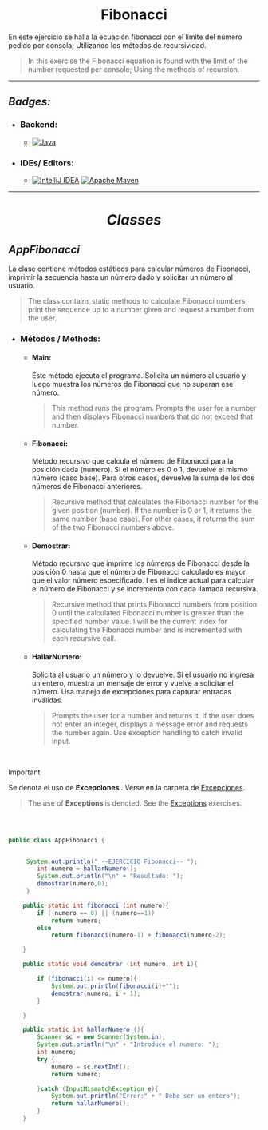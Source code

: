 <h1 align="center" > Fibonacci </h1>

En este ejercicio se halla la ecuación fibonacci con el límite del número pedido por consola; 
Utilizando los métodos de recursividad.
>In this exercise the Fibonacci equation is found with the
limit of the number requested per console; Using the methods of
recursion.

---

## _Badges:_


- <H3> Backend:</H3>

    - [![Java](https://img.shields.io/badge/java-%23ED8B00.svg?style=for-the-badge&logo=openjdk&logoColor=white) ](https://www.oracle.com/co/java/technologies/downloads/#java21)


- <H3>  IDEs/ Editors: </H3>

    - [![IntelliJ IDEA](https://img.shields.io/badge/IntelliJIDEA-000000.svg?style=for-the-badge&logo=intellij-idea&logoColor=white)](https://www.jetbrains.com/es-es/idea/) [![Apache Maven](https://img.shields.io/badge/Apache%20Maven-C71A36?style=for-the-badge&logo=Apache%20Maven&logoColor=white)](https://maven.apache.org/)

___


<H1 align="center"> 

_Classes_

</H1>

## _AppFibonacci_
La clase contiene métodos estáticos para calcular números de Fibonacci, imprimir la secuencia hasta un número 
dado y solicitar un número al usuario.
>The class contains static methods to calculate Fibonacci numbers, print the sequence up to a number
given and request a number from the user.

- <H3> Métodos / Methods: </H3>

    -  <H4> Main: </H4> 
        Este método ejecuta el programa. Solicita un número al usuario y luego muestra los números de Fibonacci que no superan ese número.

        > This method runs the program. Prompts the user for a number and then displays Fibonacci numbers that do not exceed that number.

    -  <H4> Fibonacci: </H4> 
         Método recursivo que calcula el número de Fibonacci para la posición dada (numero). Si el número es 0 o 1, devuelve el mismo número (caso base). Para otros casos, devuelve la suma de los dos números de Fibonacci anteriores.

        > Recursive method that calculates the Fibonacci number for the given position (number). If the number is 0 or 1, it returns the same number (base case). For other cases, it returns the sum of the two Fibonacci numbers above.

    -  <H4> Demostrar: </H4> 
          Método recursivo que imprime los números de Fibonacci desde la posición 0 hasta que el número de 
          Fibonacci calculado es mayor que el valor número especificado. I es el índice actual para calcular el 
          número de Fibonacci y se incrementa con cada llamada recursiva.
        
        > Recursive method that prints Fibonacci numbers from position 0 until the calculated Fibonacci number 
              is greater than the specified number value. I will be the current index for calculating the Fibonacci 
            number and is incremented with each recursive call.

    - <H4> HallarNumero: </H4>
        Solicita al usuario un número y lo devuelve. Si el usuario no ingresa un entero, muestra un mensaje 
        de error y vuelve a solicitar el número. Usa manejo de excepciones para capturar entradas inválidas.
    
        >Prompts the user for a number and returns it. If the user does not enter an integer, displays a message
      error and requests the number again. Use exception handling to catch invalid input.
      
<br>

> [!IMPORTANT]
> Se denota el uso de <strong> Excepciones </strong>. Verse en la carpeta de [Excepciones](/../main/Exception).
>>  The use of <strong>Exceptions </strong> is denoted. See the [Exceptions](/../main/Exceptio) exercises.

<br>

```java

public class AppFibonacci {


     System.out.println(" --EJERCICIO Fibonacci-- ");
        int numero = hallarNumero();
        System.out.println("\n" + "Resultado: ");
        demostrar(numero,0);
     }

    public static int fibonacci (int numero){
        if ((numero == 0) || (numero==1))
            return numero;
        else
            return fibonacci(numero-1) + fibonacci(numero-2);

    }

    public static void demostrar (int numero, int i){

        if (fibonacci(i) <= numero){
            System.out.println(fibonacci(i)+"");
            demostrar(numero, i + 1);
        }

    }

    public static int hallarNumero (){
        Scanner sc = new Scanner(System.in);
        System.out.println("\n" + "Introduce el numero: ");
        int numero;
        try {
            numero = sc.nextInt();
            return numero;

        }catch (InputMismatchException e){
            System.out.println("Error:" + " Debe ser un entero");
            return hallarNumero();
        }
    }
```